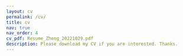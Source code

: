 ```yaml
---
layout: cv
permalink: /cv/
title: cv
nav: true
nav_order: 4
cv_pdf: Resume_Zheng_20221029.pdf
description: Please download my CV if you are interested. Thanks.
---
```

